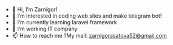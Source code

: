 - 👋 Hi, I’m Zarnigor!
- 👀 I’m interested in coding web sites and make telegram bot!
- 🌱 I’m currently learning laravel framework
- 💞️ I’m working  IT company
- 📫 How to reach me ?My mail: zarnigorasatova52@gmail.com

<!---
asatova/asatova is a ✨ special ✨ repository because its `README.md` (this file) appears on your GitHub profile.
You can click the Preview link to take a look at your changes.
--->
